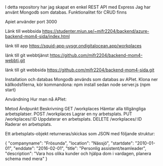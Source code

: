 I detta repository har jag skapat en enkel REST API med Express
Jag har använt Mongodb som databas. 
Funktionalitet för CRUD finns

Apiet använder port 3000

Länk till webbsida
https://studenter.miun.se/~mifr2204/backend/azure-backend-mom4-sida/index.html

länk till app
https://squid-app-uysgr.ondigitalocean.app/workplaces

länk till git webbtjänst
https://github.com/mifr2204/backend-mom4-webbtj.git

länk till git webbsida
https://github.com/mifr2204/backend-mom4-sida.git


Installation och databas
Mongodb används som databas av APIet. 
Klona ner källkodsfilerna, kör kommandona: npm install sedan node server.js (npm start)

Användning
Hur man nå APIet:

Metod	Ändpunkt	    Beskrivning
GET	    /workplaces	    Hämtar alla tillgängliga arbetsplatser.
POST	/workplaces	    Lagrar en ny arbetsplats.
PUT	    /workplaces/:ID	Uppdaterar en arbetsplats. 
DELETE	/workplaces/:ID	Raderar en arbetsplats.


Ett arbetsplats-objekt returneras/skickas som JSON med följande struktur:

{
   "companyname": "Frösunda",
   "location": "Nässjö",
   "startdate": "2010-01-01",
   "enddate": "2016-02-01",
   "title": "Personlig assistent/teamleader",
   "description": "Vara hos olika kunder och hjälpa dom i vardagen, planera schema med mera"
}